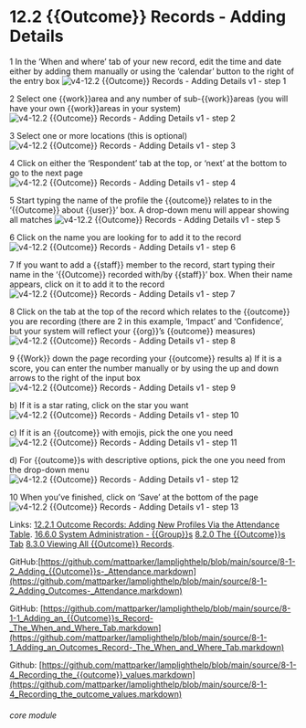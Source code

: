 # 12.2 {{Outcome}} Records - Adding Details

1 In the ‘When and where’ tab of your new record, edit the time and date either by adding them manually or using the ‘calendar’ button to the right of the entry box
![v4-12.2 {{Outcome}} Records - Adding Details v1 - step 1](v4-12.2_Outcome_Records_-_Adding_Details_v1_im_1.png)

2 Select one {{work}}area and any number of sub-{{work}}areas (you will have your own {{work}}areas in your system)
![v4-12.2 {{Outcome}} Records - Adding Details v1 - step 2](v4-12.2_Outcome_Records_-_Adding_Details_v1_im_2.png)

3  Select one or more locations (this is optional)
![v4-12.2 {{Outcome}} Records - Adding Details v1 - step 3](v4-12.2_Outcome_Records_-_Adding_Details_v1_im_3.png)

4 Click on either the ‘Respondent’ tab at the top, or ‘next’ at the bottom to go to the next page
![v4-12.2 {{Outcome}} Records - Adding Details v1 - step 4](v4-12.2_Outcome_Records_-_Adding_Details_v1_im_4.png)

5 Start typing the name of the profile the {{outcome}} relates to in the ‘{{Outcome}} about {{user}}’ box. A drop-down menu will appear showing all matches
![v4-12.2 {{Outcome}} Records - Adding Details v1 - step 5](v4-12.2_Outcome_Records_-_Adding_Details_v1_im_5.png)

6 Click on the name you are looking for to add it to the record
![v4-12.2 {{Outcome}} Records - Adding Details v1 - step 6](v4-12.2_Outcome_Records_-_Adding_Details_v1_im_6.png)

7 If you want to add a {{staff}} member to the record, start typing their name in the ‘{{Outcome}} recorded with/by {{staff}}’ box. When their name appears, click on it to add it to the record
![v4-12.2 {{Outcome}} Records - Adding Details v1 - step 7](v4-12.2_Outcome_Records_-_Adding_Details_v1_im_7.png)

8 Click on the tab at the top of the record which relates to the {{outcome}} you are recording (there are 2 in this example, ‘Impact’ and ‘Confidence’, but your system will reflect your {{org}}’s {{outcome}} measures)
![v4-12.2 {{Outcome}} Records - Adding Details v1 - step 8](v4-12.2_Outcome_Records_-_Adding_Details_v1_im_8.png)

9 {{Work}} down the page recording your {{outcome}} results
a) If it is a score, you can enter the number manually or by using the up and down arrows to the right of the input box
![v4-12.2 {{Outcome}} Records - Adding Details v1 - step 9](v4-12.2_Outcome_Records_-_Adding_Details_v1_im_9.png)

b) If it is a star rating, click on the star you want
![v4-12.2 {{Outcome}} Records - Adding Details v1 - step 10](v4-12.2_Outcome_Records_-_Adding_Details_v1_im_10.png)

c) If it is an {{outcome}} with emojis, pick the one you need
![v4-12.2 {{Outcome}} Records - Adding Details v1 - step 11](v4-12.2_Outcome_Records_-_Adding_Details_v1_im_11.png)

d) For {{outcome}}s with descriptive options, pick the one you need from the drop-down menu
![v4-12.2 {{Outcome}} Records - Adding Details v1 - step 12](v4-12.2_Outcome_Records_-_Adding_Details_v1_im_12.png)

10 When you’ve finished, click on ‘Save’ at the bottom of the page
![v4-12.2 {{Outcome}} Records - Adding Details v1 - step 13](v4-12.2_Outcome_Records_-_Adding_Details_v1_im_13.png)

Links:
[12.2.1 Outcome Records: Adding New Profiles Via the Attendance Table](/help/index/p/12.2.1).
[16.6.0 System Administration - {{Group}}s](https://lamplight.online/en/help/index/p/16.6.0)
[8.2.0 The {{Outcome}}s Tab](https://lamplight.online/en/help/index/p/8.2.0)
[8.3.0 Viewing All {{Outcome}} Records](https://lamplight.online/en/help/index/p/8.3.0).

GitHub:[https://github.com/mattparker/lamplighthelp/blob/main/source/8-1-2_Adding_{{Outcome}}s-_Attendance.markdown](https://github.com/mattparker/lamplighthelp/blob/main/source/8-1-2_Adding_Outcomes-_Attendance.markdown)

GitHub: [https://github.com/mattparker/lamplighthelp/blob/main/source/8-1-1_Adding_an_{{Outcome}}s_Record-_The_When_and_Where_Tab.markdown](https://github.com/mattparker/lamplighthelp/blob/main/source/8-1-1_Adding_an_Outcomes_Record-_The_When_and_Where_Tab.markdown)

Github: [https://github.com/mattparker/lamplighthelp/blob/main/source/8-1-4_Recording_the_{{outcome}}_values.markdown](https://github.com/mattparker/lamplighthelp/blob/main/source/8-1-4_Recording_the_outcome_values.markdown)


###### core module
